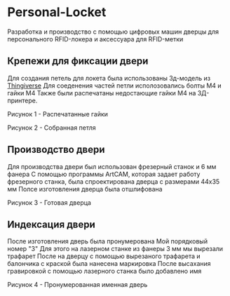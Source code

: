 # Personal-Locket
Разработка и производство с помощью цифровых машин дверцы для персонального RFID-локера и аксессуара для RFID-метки
## Крепежи для фиксации двери 
Для создания петель для локета была использованы 3д-модель из [Thingiverse](https://www.thingiverse.com/thing:2401035)
Для соеденения частей петли исполозовались болты М4 и гайки М4
Также были распечатаны недостающие гайки М4 на 3Д-принтере.

Рисунок 1 - Распечатанные гайки 

Рисунок 2 - Собранная петля

## Производство двери
Для производства двери был использован фрезерный станок и 6 мм фанера
С помощью программы ArtCAM, которая задает работу фрезерного станка, была спроектирована дверца с размерами 44х35 мм
Полсе изготовления дверца была отшлифована

Рисунок 3 - Готовая дверца

## Индексация двери 
После изготовления дверь была пронумерована
Мой порядковый номер "3"
Для этого на лазерном станке из фанеры 3 мм мы вырезали трафарет
После на дверцу с помощью вырезаного трафарета и балончика с краской была нанесена маркировка
После высахания гравировкой с помощью лазерного станка было добавлено имя 

Рисунок 4 - Пронумерованная именная дверь
